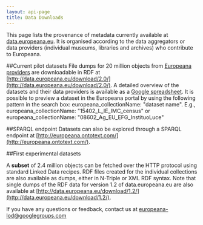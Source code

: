 ```yaml
---
layout: api-page
title: Data Downloads
---
```

This page lists the provenance of metadata currently available at [data.europeana.eu](http://data.europeana.eu). It is organised according to the data aggregators or data providers (individual museums, libraries and archives) who contribute to Europeana.

##Current pilot datasets
File dumps for 20 million objects from [Europeana providers](http://europeana.eu/portal/europeana-contributors.html) are downloadable in RDF at [http://data.europeana.eu/download/2.0/](http://data.europeana.eu/download/2.0/). A detailed overview of the datasets and their data providers is available as a [Google spreadsheet](https://docs.google.com/spreadsheet/ccc?key=0AsHgkgfrIiQ3dHRNaFpGeHVUNFJMazd6WkVEQ21NeHc#gid=0). It is possible to preview a dataset in the Europeana portal by using the following pattern in the search box: europeana_collectionName: &quot;dataset name&quot;. E.g., europeana_collectionName: &quot;15402_L_IE_IMC_census&quot; or europeana_collectionName: &quot;08602_Ag_EU_EFG_InstituoLuce&quot;</p>

##SPARQL endpoint
Datasets can also be explored through a SPARQL endpoint at [http://europeana.ontotext.com/](http://europeana.ontotext.com/).

##First experimental datasets

A **subset** of 2.4 million objects can be fetched over the HTTP protocol using standard Linked Data recipes. RDF files created for the individual collections are also available as dumps, either in N-Triple or XML RDF syntax. Note that single dumps of the RDF data for version 1.2 of data.europeana.eu are also available at [http://data.europeana.eu/download/1.2/](http://data.europeana.eu/download/1.2/).


If you have any questions or feedback, contact us at [europeana-lod@googlegroups.com](europeana-lod@googlegroups.com)
